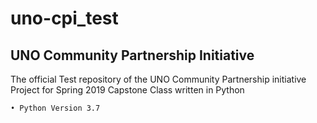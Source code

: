 # uno-cpi_test
## UNO Community Partnership Initiative

The official Test repository of the UNO Community Partnership initiative Project for Spring 2019 Capstone Class written in Python  
    
    • Python Version 3.7 
